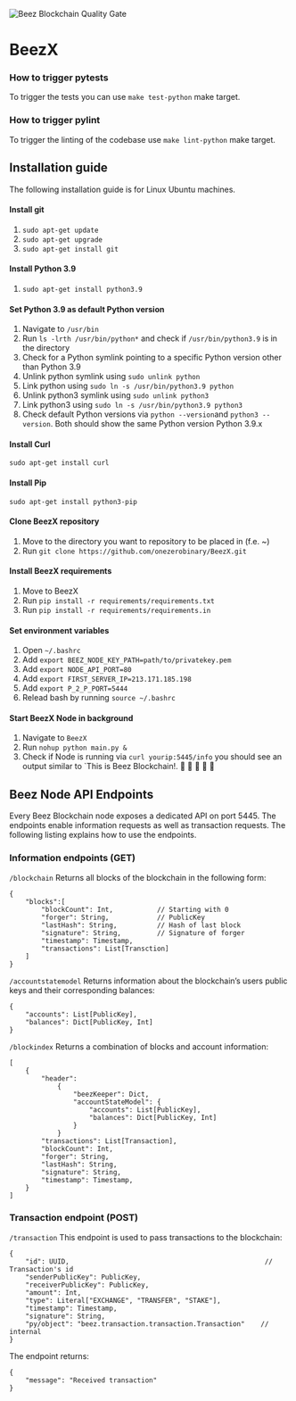 ![Beez Blockchain Quality Gate](https://github.com/onezerobinary/BeezX/actions/workflows/beez_quality_gate.yml/badge.svg)

# BeezX

### How to trigger pytests
To trigger the tests you can use `make test-python` make target.

### How to trigger pylint
To trigger the linting of the codebase use `make lint-python` make target.


## Installation guide
The following installation guide is for Linux Ubuntu machines.

#### Install git
1. `sudo apt-get update`
2. `sudo apt-get upgrade`
3. `sudo apt-get install git`

#### Install Python 3.9
1. `sudo apt-get install python3.9`

#### Set Python 3.9 as default Python version
1. Navigate to `/usr/bin`
2. Run `ls -lrth /usr/bin/python*` and check if `/usr/bin/python3.9` is in the directory
3. Check for a Python symlink pointing to a specific Python version other than Python 3.9
4. Unlink python symlink using `sudo unlink python`
5. Link python using `sudo ln -s /usr/bin/python3.9 python`
6. Unlink python3 symlink using `sudo unlink python3`
7. Link python3 using `sudo ln -s /usr/bin/python3.9 python3`
8. Check default Python versions via `python --version`and `python3 --version`. Both should show the same Python version Python 3.9.x

#### Install Curl
`sudo apt-get install curl`

#### Install Pip
`sudo apt-get install python3-pip`

#### Clone BeezX repository
1. Move to the directory you want to repository to be placed in (f.e. ~)
2. Run `git clone https://github.com/onezerobinary/BeezX.git`

#### Install BeezX requirements
1. Move to BeezX
2. Run `pip install -r requirements/requirements.txt`
3. Run `pip install -r requirements/requirements.in`

#### Set environment variables
1. Open `~/.bashrc`
2. Add `export BEEZ_NODE_KEY_PATH=path/to/privatekey.pem`
3. Add `export NODE_API_PORT=80`
4. Add `export FIRST_SERVER_IP=213.171.185.198`
5. Add `export P_2_P_PORT=5444`
6. Relead bash by running `source ~/.bashrc`

#### Start BeezX Node in background
1. Navigate to `BeezX`
2. Run `nohup python main.py &`
3. Check if Node is running via `curl yourip:5445/info` you should see an output similar to `This is Beez Blockchain!. 🦾 🐝 🐝 🐝 🦾


## Beez Node API Endpoints
Every Beez Blockchain node exposes a dedicated API on port 5445. The endpoints enable information requests as well as transaction requests. The following listing explains how to use the endpoints.

### Information endpoints (GET)
`/blockchain`
Returns all blocks of the blockchain in the following form:
```
{
	"blocks":[
		"blockCount": Int,           // Starting with 0
		"forger": String,            // PublicKey      
		"lastHash": String,          // Hash of last block
		"signature": String,         // Signature of forger
		"timestamp": Timestamp,
		"transactions": List[Transction]
	]
}
```

`/accountstatemodel`
Returns information about the blockchain’s users public keys and their corresponding balances:
```
{
	"accounts": List[PublicKey],
	"balances": Dict[PublicKey, Int]
}
```

`/blockindex`
Returns a combination of blocks and account information:
```
[
	{
		"header": 
			{
				"beezKeeper": Dict,
				"accountStateModel": {
					"accounts": List[PublicKey],
					"balances": Dict[PublicKey, Int]
				}
			}
		"transactions": List[Transaction],
		"blockCount": Int,           
		"forger": String,            
		"lastHash": String,          
		"signature": String,         
		"timestamp": Timestamp,
	}
]
```

### Transaction endpoint (POST)
`/transaction`
This endpoint is used to pass transactions to the blockchain:
```
{
	"id": UUID,                                                 // Transaction's id
	"senderPublicKey": PublicKey,
	"receiverPublicKey": PublicKey,
	"amount": Int,
	"type": Literal["EXCHANGE", "TRANSFER", "STAKE"],
	"timestamp": Timestamp,
	"signature": String,
	"py/object": "beez.transaction.transaction.Transaction"    // internal 
}
```
The endpoint returns:
```
{
	"message": "Received transaction"
}
```

